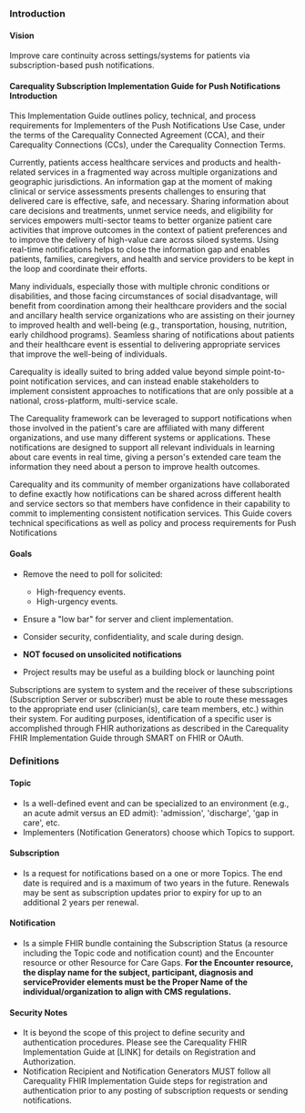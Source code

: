 ### Introduction

#### Vision

Improve care continuity across settings/systems for patients via subscription-based push notifications.

#### Carequality Subscription Implementation Guide for Push Notifications Introduction

This Implementation Guide outlines policy, technical, and process requirements for Implementers of the Push Notifications Use Case, under the terms of the Carequality Connected Agreement (CCA), and their Carequality Connections (CCs), under the Carequality Connection Terms.

Currently, patients access healthcare services and products and health-related services in a fragmented way across multiple organizations and geographic jurisdictions. An information gap at the moment of making clinical or service assessments presents challenges to ensuring that delivered care is effective, safe, and necessary. Sharing information about care decisions and treatments, unmet service needs, and eligibility for services empowers multi-sector teams to better organize patient care activities that improve outcomes in the context of patient preferences and to improve the delivery of high-value care across siloed systems. Using real-time notifications helps to close the information gap and enables patients, families, caregivers, and health and service providers to be kept in the loop and coordinate their efforts.

Many individuals, especially those with multiple chronic conditions or disabilities, and those facing circumstances of social disadvantage, will benefit from coordination among their healthcare providers and the social and ancillary health service organizations who are assisting on their journey to improved health and well-being (e.g., transportation, housing, nutrition, early childhood programs).  Seamless sharing of notifications about patients and their healthcare event is essential to delivering appropriate services that improve the well-being of individuals.

Carequality is ideally suited to bring added value beyond simple point-to-point notification services, and can instead enable stakeholders to implement consistent approaches to notifications that are only possible at a national, cross-platform, multi-service scale.

The Carequality framework can be leveraged to support notifications when those involved in the patient's care are affiliated with many different organizations, and use many different systems or applications. These notifications are designed to support all relevant individuals in learning about care events in real time, giving a person's extended care team the information they need about a person to improve health outcomes.

Carequality and its community of member organizations have collaborated to define exactly how notifications can be shared across different health and service sectors so that members have confidence in their capability to commit to implementing consistent notification services. This Guide covers technical specifications as well as policy and process requirements for Push Notifications

#### Goals

- Remove the need to poll for solicited:

  - High-frequency events.
  - High-urgency events.

- Ensure a "low bar" for server and client implementation.

- Consider security, confidentiality, and scale during design.
- **NOT focused on unsolicited notifications**
- Project results may be useful as a building block or launching point

Subscriptions are system to system and the receiver of these subscriptions (Subscription Server or subscriber) must be able to route these messages to the appropriate end user (clinician(s), care team members, etc.) within their system. For auditing purposes, identification of a specific user is accomplished through FHIR authorizations as described in the Carequality FHIR Implementation Guide through SMART on FHIR or OAuth.

### Definitions

#### Topic

- Is a well-defined event and can be specialized to an environment (e.g., an acute admit versus an ED admit): 'admission', 'discharge', 'gap in care', etc.
- Implementers (Notification Generators) choose which Topics to support.

#### Subscription

- Is a request for notifications based on a one or more Topics. The end date is required and is a maximum of two years in the future.  Renewals may be sent as subscription updates prior to expiry for up to an additional 2 years per renewal.

#### Notification

- Is a simple FHIR bundle containing the Subscription Status (a resource including the Topic code and notification count) and the Encounter resource or other Resource for Care Gaps. **For the Encounter resource, the display name for the subject, participant, diagnosis and serviceProvider elements must be the Proper Name of the individual/organization to align with CMS regulations.**

#### Security Notes

- It is beyond the scope of this project to define security and authentication procedures. Please see the Carequality FHIR Implementation Guide at [LINK] for details on Registration and Authorization.
- Notification Recipient and Notification Generators MUST follow all Carequality FHIR Implementation Guide steps for registration and authentication prior to any posting of subscription requests or sending notifications.
